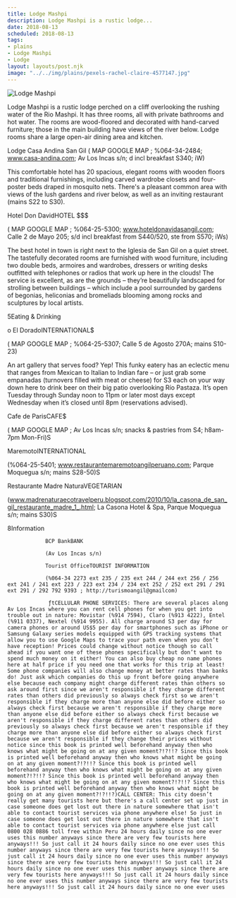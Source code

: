 ```yaml
---
title: Lodge Mashpi
description: Lodge Mashpi is a rustic lodge...
date: 2018-08-13
scheduled: 2018-08-13
tags:
- plains
- Lodge Mashpi
- Lodge
layout: layouts/post.njk
image: "../../img/plains/pexels-rachel-claire-4577147.jpg"
---
```


![Lodge Mashpi](../../img/plains/pexels-rachel-claire-4577147.jpg)

Lodge Mashpi is a rustic lodge perched on a cliff overlooking the rushing water of the Rio Mashpi. It has three rooms, all with private bathrooms and hot water. The rooms are wood-floored and decorated with hand-carved furniture; those in the main building have views of the river below. Lodge rooms share a large open-air dining area and kitchen.

Lodge Casa Andina San Gil ( MAP GOOGLE MAP ; %064-34-2484; www.casa-andina.com; Av Los Incas s/n; d incl breakfast S340; iW)

This comfortable hotel has 20 spacious, elegant rooms with wooden floors and traditional furnishings, including carved wardrobe closets and four-poster beds draped in mosquito nets. There's a pleasant common area with views of the lush gardens and river below, as well as an inviting restaurant (mains S22 to S30).


Hotel Don DavidHOTEL $$$

( MAP GOOGLE MAP ; %064-25-5300; www.hoteldonavidasangil.com; Calle 2 de Mayo 205; s/d incl breakfast from S440/520, ste from S570; iWs)

The best hotel in town is right next to the Iglesia de San Gil on a quiet street. The tastefully decorated rooms are furnished with wood furniture, including two double beds, armoires and wardrobes, dressers or writing desks outfitted with telephones or radios that work up here in the clouds! The service is excellent, as are the grounds – they’re beautifully landscaped for strolling between buildings – which include a pool surrounded by gardens of begonias, heliconias and bromeliads blooming among rocks and sculptures by local artists.


5Eating & Drinking

o El DoradoINTERNATIONAL$

( MAP GOOGLE MAP ; %064-25-5307; Calle 5 de Agosto 270A; mains S10-23)

An art gallery that serves food? Yep! This funky eatery has an eclectic menu that ranges from Mexican to Italian to Indian fare – or just grab some empanadas (turnovers filled with meat or cheese) for S3 each on your way down here to drink beer on their big patio overlooking Río Pastaza. It’s open Tuesday through Sunday noon to 11pm or later most days except Wednesday when it’s closed until 8pm (reservations advised).


Cafe de ParisCAFE$

( MAP GOOGLE MAP ; Av Los Incas s/n; snacks & pastries from S4; h8am-7pm Mon-Fri)S


MaremotoINTERNATIONAL$$$$

(%064-25-5401; www.restaurantemaremotoangilperuano.com; Parque Moquegua s/n; mains S28-50)S


Restaurante Madre NaturaVEGETARIAN$$$$

(www.madrenaturaecotravelperu.blogspot.com/2010/10/la_casona_de_san_gil_restaurante_madre_1_.html; La Casona Hotel & Spa, Parque Moquegua s/n; mains S30)S


8Information

				BCP BankBANK

				(Av Los Incas s/n)

				Tourist OfficeTOURIST INFORMATION

				(%064-34 2273 ext 235 / 235 ext 244 / 244 ext 256 / 256 ext 241 / 241 ext 223 / 223 ext 234 / 234 ext 252 / 252 ext 291 / 291 ext 291 / 292 792 9393 ; http://turismoangil@gmailcom)

			 	 ƒtCELLULAR PHONE SERVICES: There are several places along Av Los Incas where you can rent cell phones for when you get into trouble out in nature: Movistar (%914 7594), Claro (%913 4222), Entel (%911 0337), Nextel (%914 9955). All charge around S3 per day for camera phones or around US$5 per day for smartphones such as iPhone or Samsung Galaxy series models equipped with GPS tracking systems that allow you to use Google Maps to trace your path even when you don’t have reception! Prices could change without notice though so call ahead if you want one of these phones specifically but don’t want to spend much money on it either! You can also buy cheap no name phones here at half price if you need one that works for this trip at least! Some phone companies will also change money at better rates than banks do! Just ask which companies do this up front before going anywhere else because each company might charge different rates than others so ask around first since we aren't responsible if they charge different rates than others did previously so always check first so we aren't responsible if they charge more than anyone else did before either so always check first because we aren't responsible if they charge more than anyone else did before either so always check first because we aren't responsible if they charge different rates than others did previously so always check first because we aren't responsible if they charge more than anyone else did before either so always check first because we aren't responsible if they change their prices without notice since this book is printed well beforehand anyway then who knows what might be going on at any given moment?!?!!? Since this book is printed well beforehand anyway then who knows what might be going on at any given moment?!?!!? Since this book is printed well beforehand anyway then who knows what might be going on at any given moment?!?!!? Since this book is printed well beforehand anyway then who knows what might be going on at any given moment?!?!!? Since this book is printed well beforehand anyway then who knows what might be going on at any given moment?!?!!?)CALL CENTER: This city doesn’t really get many tourists here but there's a call center set up just in case someone does get lost out there in nature somewhere that isn't able to contact tourist services via phone anywhere else! So just in case someone does get lost out there in nature somewhere that isn't able to contact tourist services via phone anywhere else just call 0800 028 0886 toll free within Peru 24 hours daily since no one ever uses this number anyways since there are very few tourists here anyways!!! So just call it 24 hours daily since no one ever uses this number anyways since there are very few tourists here anyways!!! So just call it 24 hours daily since no one ever uses this number anyways since there are very few tourists here anyways!!! So just call it 24 hours daily since no one ever uses this number anyways since there are very few tourists here anyways!!! So just call it 24 hours daily since no one ever uses this number anyways since there are very few tourists here anyways!!! So just call it 24 hours daily since no one ever uses